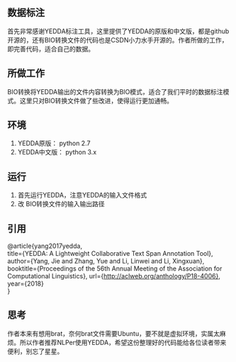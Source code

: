 ## 数据标注
首先非常感谢YEDDA标注工具，这里提供了YEDDA的原版和中文版，都是github开源的，还有BIO转换文件的代码也是CSDN小力水手开源的。作者所做的工作，即完善代码，适合自己的数据。
## 所做工作
BIO转换将YEDDA输出的文件内容转换为BIO模式，适合了我们平时的数据标注模式。这里只对BIO转换文件做了些改进，使得运行更加通畅。
## 环境
1. YEDDA原版： python 2.7
2. YEDDA中文版： python 3.x
## 运行
1. 首先运行YEDDA，注意YEDDA的输入文件格式
2. 改 BIO转换文件的输入输出路径

## 引用
@article{yang2017yedda,  
     title={YEDDA: A Lightweight Collaborative Text Span Annotation Tool},  
     author={Yang, Jie and Zhang, Yue and Li, Linwei and Li, Xingxuan},  
     booktitle={Proceedings of the 56th Annual Meeting of the Association for Computational Linguistics},
     url={http://aclweb.org/anthology/P18-4006},
     year={2018}  
    } 

## 思考
作者本来有想用brat，奈何brat文件需要Ubuntu，要不就是虚拟环境，实属太麻烦。所以作者推荐NLPer使用YEDDA，希望这份整理好的代码能给各位读者带来便利，别忘了星星。

